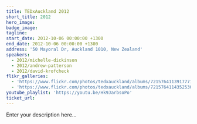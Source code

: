 ```yaml
---
title: TEDxAuckland 2012
short_title: 2012
hero_image:
badge_image:
tagline:
start_date: 2012-10-06 00:00:00 +1300
end_date: 2012-10-06 00:00:00 +1300
address: '50 Mayoral Dr, Auckland 1010, New Zealand'
speakers:
  - 2012/michelle-dickinson
  - 2012/andrew-patterson
  - 2012/david-krofcheck
flikr_galleries:
  - 'https://www.flickr.com/photos/tedxauckland/albums/72157641139177714'
  - 'https://www.flickr.com/photos/tedxauckland/albums/72157641143525304'
youtube_playlist: 'https://youtu.be/Hk9JarbsoPo'
ticket_url:
---
```


Enter your description here…